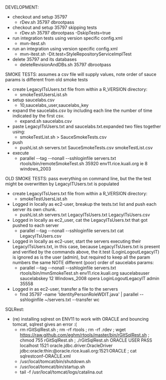 DEVELOPMENT:
* checkout and setup 35797
    * rDev.sh 35797 dbrootpass
* checkout and setup 35797 skipping tests
    * rDev.sh 35797 dbrootpass -DskipTests=true
* run integration tests using version specific config.xml
    * mvn-itest.sh 
* run an integration using version specific config.xml
    * mvn-itest.sh -Dit.test=StyleRepositoryServiceImplTest
* delete 35797 and its databases
    * deleteRevisionAndDBs.sh 35797 dbrootpass


SMOKE TESTS: assumes a csv file will supply values, note order of sauce params is different from old smoke tests
* create LegacyITsUsers.txt file from within a R_VERSION directory:
    * smokeTestUsersList.sh
* setup saucelabs.csv
   * 10,saucelabs_user,saucelabs_key
* expand the saucelabs.csv by including each line the number of time indicated by the first csv.
   * expand.sh saucelabs.csv
* paste LegacyITsUsers.txt and saucelabs.txt.expanded two files together using:
   * smokeTestList.sh > SauceSmokeTests.csv
* push
   * pushList.sh servers.txt SauceSmokeTests.csv smokeTestList.csv
* execute
   * parallel --tag --nonall --sshloginfile servers.txt rtools/bin/remoteSmokeTest.sh 35920 env11.rice.kuali.org ie 8 windows_2003

OLD SMOKE TESTS: pass everything on command line, but the the test might be overwritten by LegacyITUsers.txt is populated
* create LegacyITsUsers.txt file from within a R_VERSION directory:
    * smokeTestUsersList.sh
* Logged in locally as ec2-user, breakup the tests.txt list and push each server its own chunk. 
   * pushList.sh servers.txt LegacyITsUsers.txt LegacyITsUsers.csv
* Logged in locally as ec2_user, cat the LegacyITsUsers.txt that got pushed to each server
    * parallel --tag --nonall --sshloginfile servers.txt  cat LegacyITsUsers.csv
* Logged in locally as ec2-user, start the servers executing their LegacyITsUsers.txt, in this case, because LegacyITsUsers.txt is present and verified by the commands above, the it.test (LoginLogoutLegacyIT) is ignored as is the user (admin), but required to keep all the param numbers the same NOTE different (poor) order of saucelabs params:
    * parallel --tag --nonall --sshloginfile servers.txt rtools/bin/mvnSmokeTest.sh env11.rice.kuali.org saucelabsuser saucelabskey 12 Windows_2008 opera LoginLogoutLegacyIT admin 35558
* Logged in as ec2-user, transfer a file to the servers
    * find 35797 -name 'IdentityPersonRoleWDIT.java' | parallel --sshloginfile ~/servers.txt --transfer wc


SQLRest:
* (re) installing sqlrest on ENV11 to work with ORACLE and bouncing tomcat, sqlrest gives an error :(
    * rm rGitSqlRest.sh ; rm -rf rtools ; rm -rf .rdev ; wget https://raw.github.com/eghm/rtools/master/bin/rGitSqlRest.sh ; chmod 755 rGitSqlRest.sh ; ./rGitSqlRest.sh ORACLE USER PASS localhost 1521 oracle.jdbc.driver.OracleDriver jdbc:oracle:thin:@oracle.rice.kuali.org:1521:ORACLE ; cat sqlrestconf-ORACLE.xml
    * /usr/local/tomcat/bin/shutdown.sh
    * /usr/local/tomcat/bin/startup.sh
    * tail -f /usr/local/tomcat/logs/catalina.out
